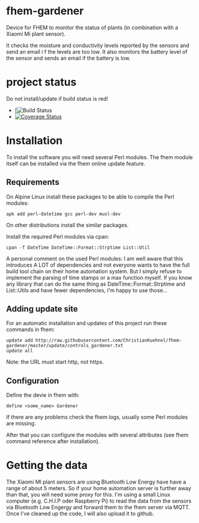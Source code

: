 # fhem-gardener
Device for FHEM to monitor the status of plants (in combination with a Xiaomi Mi plant sensor).

It checks the moisture and conductivity levels reported by the sensors and send an email i
f the levels are too low. 
It also monitors the battery level of the sensor and sends an email if the battery is low.

# project status

Do not install/update if build status is red!
* [![Build Status](https://travis-ci.org/ChristianKuehnel/fhem-gardener.svg?branch=master)
* [![Coverage Status](https://coveralls.io/repos/github/ChristianKuehnel/fhem-gardener/badge.svg?branch=master)](https://coveralls.io/github/ChristianKuehnel/fhem-gardener?branch=master)


# Installation

To install the software you will need several Perl modules. The fhem module itself can be 
installed via the fhem online update feature.

## Requirements
On Alpine Linux install these packages to be able to compile the Perl modules:
```
apk add perl-datetime gcc perl-dev musl-dev
```
On other distributions install the similar packages.

Install the required Perl modules via cpan:
```
cpan -T DateTime DateTime::Format::Strptime List::Util
```

A personal comment on the used Perl modules:
I am well aware that this introduces A LOT of dependencies and not everyone wants to 
have the full build tool chain on their home automation system.
But I simply refuse to implement the parsing of time stamps or a max function myself.
If you know any library that can do the same thing as DateTime::Format::Strptime and 
List::Utils and have fewer dependencies, I'm happy to use those...


## Adding update site
For an automatic installation and updates of this project run these commands in fhem:
```
update add http://raw.githubusercontent.com/ChristianKuehnel/fhem-gardener/master/update/controls_gardener.txt
update all
```
Note: the URL must start http, not https.

## Configuration
Define the devie in fhem with:
```
define <some_name> Gardener
```
If there are any problems check the fhem logs, usually some Perl modules are missing.

After that you can configure the modules with several attributes (see fhem command reference after installation). 

# Getting the data

The Xiaomi MI plant sensors are using Bluetooth Low Energy have have a range of about 5 meters.
So if your home automation server is further away than that, you will need some proxy for this.
I'm using a small Linux computer (e.g. C.H.I.P oder Raspberry Pi) to read the data from the sensors 
via Bluetooth Low Engergy and forward them to the fhem server via MQTT.
Once I've cleaned up the code, I will also upload it to github.
